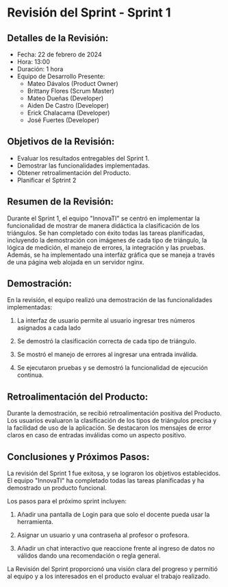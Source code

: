 # Revisión del Sprint - Sprint 1

## Detalles de la Revisión:

- Fecha: 22 de febrero de 2024
- Hora: 13:00 
- Duración: 1 hora
- Equipo de Desarrollo Presente:
  - Mateo Dávalos (Product Owner)
  - Brittany Flores (Scrum Master)
  - Mateo Dueñas (Developer)
  - Aiden De Castro (Developer)
  - Erick Chalacama (Developer)
  - José Fuertes (Developer)

## Objetivos de la Revisión:

- Evaluar los resultados entregables del Sprint 1.
- Demostrar las funcionalidades implementadas.
- Obtener retroalimentación del Producto.
- Planificar el Sptrint 2 

## Resumen de la Revisión:

Durante el Sprint 1, el equipo "InnovaTI" se centró en implementar la funcionalidad de mostrar de manera didáctica la clasificación de los triángulos. Se han completado con éxito todas las tareas planificadas, incluyendo la demostración con imágenes de cada tipo de triángulo, la lógica de medición, el manejo de errores, la integración y las pruebas. Además, se ha implementado una interfáz gráfica que se maneja a través de una página web alojada en un servidor nginx.

## Demostración:

En la revisión, el equipo realizó una demostración de las funcionalidades implementadas:

1. La interfaz de usuario permite al usuario ingresar tres números asignados a cada lado 

2. Se demostró la clasificación correcta de cada tipo de triángulo.

3. Se mostró el manejo de errores al ingresar una entrada inválida.

4. Se ejecutaron pruebas y se demostró la funcionalidad de ejecución continua.

## Retroalimentación del Producto:

Durante la demostración, se recibió retroalimentación positiva del Producto. Los usuarios evaluaron la clasificación de los tipos de triángulos precisa y la facilidad de uso de la aplicación. Se destacaron los mensajes de error claros en caso de entradas inválidas como un aspecto positivo.

## Conclusiones y Próximos Pasos:

La revisión del Sprint 1 fue exitosa, y se lograron los objetivos establecidos. El equipo "InnovaTI" ha completado todas las tareas planificadas y ha demostrado un producto funcional.

Los pasos para el próximo sprint incluyen:

1. Añadir una pantalla de Login para que solo el docente pueda usar la herramienta.

2. Asignar un usuario y una contraseña al profesor o profesora.

3. Añadir un chat interactivo que reaccione frente al ingreso de datos no válidos dando una recomendación o regla general.

La Revisión del Sprint proporcionó una visión clara del progreso y permitió al equipo y a los interesados en el producto evaluar el trabajo realizado.